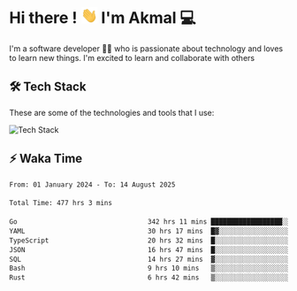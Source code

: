 # Hi there ! <img src="https://github.com/ABSphreak/ABSphreak/blob/master/gifs/Hi.gif" width="30"> I'm Akmal  💻

I'm a software developer 👨‍💻 who is passionate about technology and loves to learn new things. I'm excited to learn and collaborate with others

## 🛠️ Tech Stack

These are some of the technologies and tools that I use:

![Tech Stack](https://skillicons.dev/icons?i=typescript,nodejs,javascript,express,nest,sequelize,go,rabbitmq,python,solidity,react,vue,next,nuxtjs,webpack,vite,tailwindcss,bootstrap,css,scss,html,vercel,firebase,heroku,netlify,docker,postgresql,mongodb,redis,mysql,graphql,git,github,gitlab,vscode,figma,postman,pytorch,tensorflow,bash)

## ⚡ Waka Time
<!--START_SECTION:waka-->

```txt
From: 01 January 2024 - To: 14 August 2025

Total Time: 477 hrs 3 mins

Go                                 342 hrs 11 mins ██████████████████░░░░░░░   71.73 %
YAML                               30 hrs 17 mins  █▓░░░░░░░░░░░░░░░░░░░░░░░   06.35 %
TypeScript                         20 hrs 32 mins  █░░░░░░░░░░░░░░░░░░░░░░░░   04.31 %
JSON                               16 hrs 47 mins  █░░░░░░░░░░░░░░░░░░░░░░░░   03.52 %
SQL                                14 hrs 27 mins  ▓░░░░░░░░░░░░░░░░░░░░░░░░   03.03 %
Bash                               9 hrs 10 mins   ▒░░░░░░░░░░░░░░░░░░░░░░░░   01.92 %
Rust                               6 hrs 42 mins   ▒░░░░░░░░░░░░░░░░░░░░░░░░   01.41 %
```

<!--END_SECTION:waka-->


